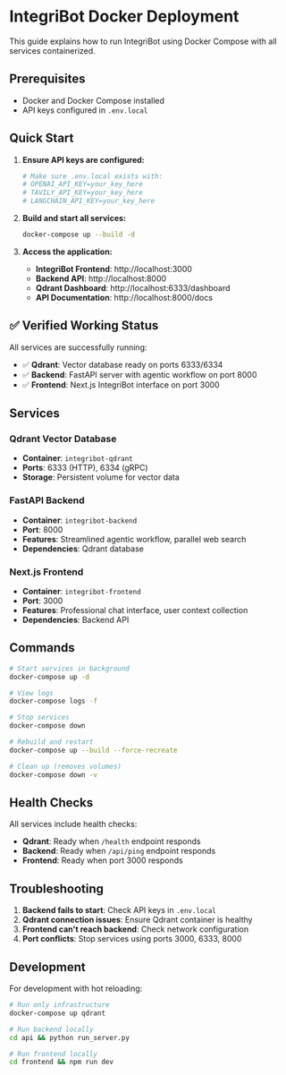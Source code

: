 # IntegriBot Docker Deployment

This guide explains how to run IntegriBot using Docker Compose with all services containerized.

## Prerequisites

- Docker and Docker Compose installed
- API keys configured in `.env.local`

## Quick Start

1. **Ensure API keys are configured:**
   ```bash
   # Make sure .env.local exists with:
   # OPENAI_API_KEY=your_key_here
   # TAVILY_API_KEY=your_key_here  
   # LANGCHAIN_API_KEY=your_key_here
   ```

2. **Build and start all services:**
   ```bash
   docker-compose up --build -d
   ```

3. **Access the application:**
   - **IntegriBot Frontend**: http://localhost:3000
   - **Backend API**: http://localhost:8000
   - **Qdrant Dashboard**: http://localhost:6333/dashboard
   - **API Documentation**: http://localhost:8000/docs

## ✅ Verified Working Status

All services are successfully running:
- ✅ **Qdrant**: Vector database ready on ports 6333/6334
- ✅ **Backend**: FastAPI server with agentic workflow on port 8000  
- ✅ **Frontend**: Next.js IntegriBot interface on port 3000

## Services

### Qdrant Vector Database
- **Container**: `integribot-qdrant`
- **Ports**: 6333 (HTTP), 6334 (gRPC)
- **Storage**: Persistent volume for vector data

### FastAPI Backend
- **Container**: `integribot-backend`
- **Port**: 8000
- **Features**: Streamlined agentic workflow, parallel web search
- **Dependencies**: Qdrant database

### Next.js Frontend
- **Container**: `integribot-frontend`  
- **Port**: 3000
- **Features**: Professional chat interface, user context collection
- **Dependencies**: Backend API

## Commands

```bash
# Start services in background
docker-compose up -d

# View logs
docker-compose logs -f

# Stop services
docker-compose down

# Rebuild and restart
docker-compose up --build --force-recreate

# Clean up (removes volumes)
docker-compose down -v
```

## Health Checks

All services include health checks:
- **Qdrant**: Ready when `/health` endpoint responds
- **Backend**: Ready when `/api/ping` endpoint responds  
- **Frontend**: Ready when port 3000 responds

## Troubleshooting

1. **Backend fails to start**: Check API keys in `.env.local`
2. **Qdrant connection issues**: Ensure Qdrant container is healthy
3. **Frontend can't reach backend**: Check network configuration
4. **Port conflicts**: Stop services using ports 3000, 6333, 8000

## Development

For development with hot reloading:
```bash
# Run only infrastructure
docker-compose up qdrant

# Run backend locally
cd api && python run_server.py

# Run frontend locally  
cd frontend && npm run dev
```